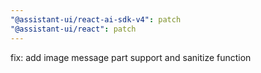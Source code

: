 ```yaml
---
"@assistant-ui/react-ai-sdk-v4": patch
"@assistant-ui/react": patch
---
```


fix: add image message part support and sanitize function
